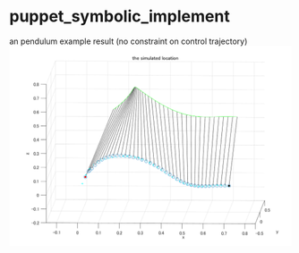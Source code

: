 # puppet_symbolic_implement

an pendulum example result (no constraint on control trajectory)
![experiment result example](https://github.com/AzumiMaekawa/puppet_symbolic_implement/blob/master/images/exp_result_01.png)
